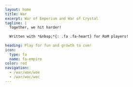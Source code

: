 ```yaml
---
layout: home
title: War
excerpt: War of Emperium and War of Crystal
tagline: |
  Together, we hit harder!
  
  Written with *&nbsp;*{: .fa .fa-heart} for RoM players!
  
heading: Play for fun and growth to cum!
icon:
  type: fa
  name: fa-empire
color: red
navigation:
  - /war/woe/woe
  - /war/woc/woc
---
```

